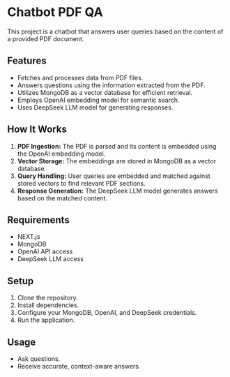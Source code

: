 # Chatbot PDF QA

This project is a chatbot that answers user queries based on the content of a provided PDF document.

## Features

- Fetches and processes data from PDF files.
- Answers questions using the information extracted from the PDF.
- Utilizes MongoDB as a vector database for efficient retrieval.
- Employs OpenAI embedding model for semantic search.
- Uses DeepSeek LLM model for generating responses.

## How It Works

1. **PDF Ingestion:** The PDF is parsed and its content is embedded using the OpenAI embedding model.
2. **Vector Storage:** The embeddings are stored in MongoDB as a vector database.
3. **Query Handling:** User queries are embedded and matched against stored vectors to find relevant PDF sections.
4. **Response Generation:** The DeepSeek LLM model generates answers based on the matched content.

## Requirements

- NEXT.js
- MongoDB
- OpenAI API access
- DeepSeek LLM access

## Setup

1. Clone the repository.
2. Install dependencies.
3. Configure your MongoDB, OpenAI, and DeepSeek credentials.
4. Run the application.

## Usage

- Ask questions.
- Receive accurate, context-aware answers.
